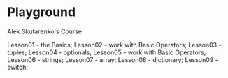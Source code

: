 # Playground
Alex Skutarenko's Course

Lesson01 - the Basics;
Lesson02 - work with Basic Operators;
Lesson03 - tuples;
Lesson04 - optionals;
Lesson05 - work with Basic Operators;
Lesson06 - strings;
Lesson07 - array;
Lesson08 - dictionary;
Lesson09 - switch;
